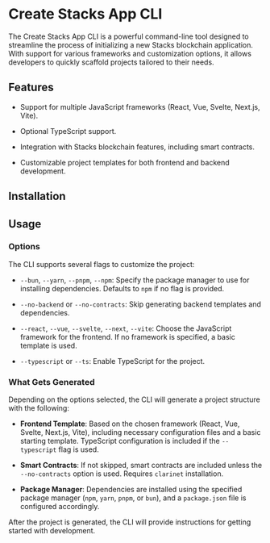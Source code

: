 # Create Stacks App CLI

The Create Stacks App CLI is a powerful command-line tool designed to streamline the process of initializing a new Stacks blockchain application. With support for various frameworks and customization options, it allows developers to quickly scaffold projects tailored to their needs.

## Features

- Support for multiple JavaScript frameworks (React, Vue, Svelte, Next.js, Vite).

- Optional TypeScript support.

- Integration with Stacks blockchain features, including smart contracts.

- Customizable project templates for both frontend and backend development.

## Installation

## Usage

### Options

The CLI supports several flags to customize the project:

- `--bun`, `--yarn`, `--pnpm`, `--npm`: Specify the package manager to use for installing dependencies. Defaults to `npm` if no flag is provided.

- `--no-backend` or `--no-contracts`: Skip generating backend templates and dependencies.

- `--react`, `--vue`, `--svelte`, `--next`, `--vite`: Choose the JavaScript framework for the frontend. If no framework is specified, a basic template is used.

- `--typescript` or `--ts`: Enable TypeScript for the project.

### What Gets Generated

Depending on the options selected, the CLI will generate a project structure with the following:

- **Frontend Template**: Based on the chosen framework (React, Vue, Svelte, Next.js, Vite), including necessary configuration files and a basic starting template. TypeScript configuration is included if the `--typescript` flag is used.

- **Smart Contracts**: If not skipped, smart contracts are included unless the `--no-contracts` option is used. Requires `clarinet` installation.

- **Package Manager**: Dependencies are installed using the specified package manager (`npm`, `yarn`, `pnpm`, or `bun`), and a `package.json` file is configured accordingly.

After the project is generated, the CLI will provide instructions for getting started with development.
